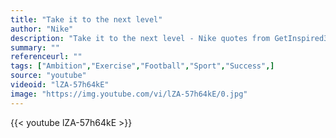 ```yaml
---
title: "Take it to the next level"
author: "Nike"
description: "Take it to the next level - Nike quotes from GetInspired365.com"
summary: ""
referenceurl: ""
tags: ["Ambition","Exercise","Football","Sport","Success",]
source: "youtube"
videoid: "lZA-57h64kE"
image: "https://img.youtube.com/vi/lZA-57h64kE/0.jpg"
---
```


{{< youtube lZA-57h64kE >}}
